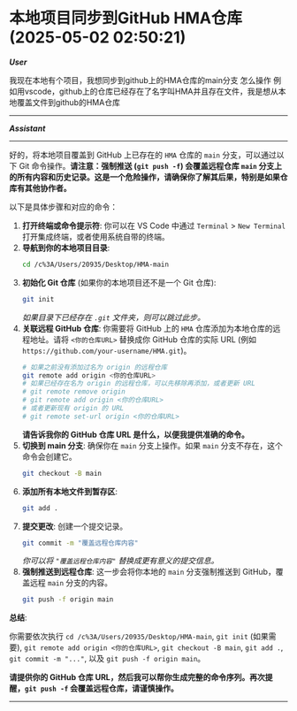 <!-- Generated by SpecStory -->

# 本地项目同步到GitHub HMA仓库 (2025-05-02 02:50:21)

_**User**_

我现在本地有个项目，我想同步到github上的HMA仓库的main分支 怎么操作 例如用vscode，github上的仓库已经存在了名字叫HMA并且存在文件，我是想从本地覆盖文件到github的HMA仓库


---

_**Assistant**_



---

好的，将本地项目覆盖到 GitHub 上已存在的 `HMA` 仓库的 `main` 分支，可以通过以下 Git 命令操作。**请注意：强制推送 (`git push -f`) 会覆盖远程仓库 `main` 分支上的所有内容和历史记录。这是一个危险操作，请确保你了解其后果，特别是如果仓库有其他协作者。**

以下是具体步骤和对应的命令：

1.  **打开终端或命令提示符**: 你可以在 VS Code 中通过 `Terminal` > `New Terminal` 打开集成终端，或者使用系统自带的终端。
2.  **导航到你的本地项目目录**:
    ```bash
    cd /c%3A/Users/20935/Desktop/HMA-main
    ```
3.  **初始化 Git 仓库** (如果你的本地项目还不是一个 Git 仓库):
    ```bash
    git init
    ```
    *如果目录下已经存在 `.git` 文件夹，则可以跳过此步。*
4.  **关联远程 GitHub 仓库**: 你需要将 GitHub 上的 `HMA` 仓库添加为本地仓库的远程地址。请将 `<你的仓库URL>` 替换成你 GitHub 仓库的实际 URL (例如 `https://github.com/your-username/HMA.git`)。
    ```bash
    # 如果之前没有添加过名为 origin 的远程仓库
    git remote add origin <你的仓库URL>
    # 如果已经存在名为 origin 的远程仓库，可以先移除再添加，或者更新 URL
    # git remote remove origin
    # git remote add origin <你的仓库URL>
    # 或者更新现有 origin 的 URL
    # git remote set-url origin <你的仓库URL>
    ```
    **请告诉我你的 GitHub 仓库 URL 是什么，以便我提供准确的命令。**
5.  **切换到 main 分支**: 确保你在 `main` 分支上操作。如果 `main` 分支不存在，这个命令会创建它。
    ```bash
    git checkout -B main
    ```
6.  **添加所有本地文件到暂存区**:
    ```bash
    git add .
    ```
7.  **提交更改**: 创建一个提交记录。
    ```bash
    git commit -m "覆盖远程仓库内容"
    ```
    *你可以将 `"覆盖远程仓库内容"` 替换成更有意义的提交信息。*
8.  **强制推送到远程仓库**: 这一步会将你本地的 `main` 分支强制推送到 GitHub，覆盖远程 `main` 分支的内容。
    ```bash
    git push -f origin main
    ```

**总结**:

你需要依次执行 `cd /c%3A/Users/20935/Desktop/HMA-main`, `git init` (如果需要), `git remote add origin <你的仓库URL>`, `git checkout -B main`, `git add .`, `git commit -m "..."`, 以及 `git push -f origin main`。

**请提供你的 GitHub 仓库 URL，然后我可以帮你生成完整的命令序列。再次提醒，`git push -f` 会覆盖远程仓库，请谨慎操作。**

---

